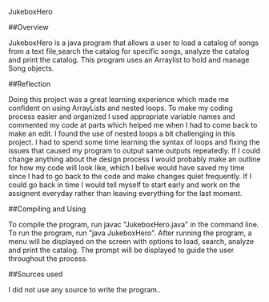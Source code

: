 JukeboxHero

##Overview 

JukeboxHero is a java program that allows a user to load a catalog of songs from a text file,search the catalog for specific songs, analyze the catalog and print the catalog. This program uses an Arraylist to hold and manage Song objects.


##Reflection

Doing this project was a great learning experience which made me confident on using ArrayLists and nested loops. To make my coding process easier and organized I used appropriate variable names and commented my code at parts which helped me when I had to come back to make an edit. I found the use of nested loops a bit challenging in this project. I had to spend some time learning the syntax of loops and fixing the issues that caused my program to output same outputs repeatedly.
If I could change anything about the design process I would probably make an outline for how my code will look like, which I belive would have saved my time since I had to go back to the code and make changes quiet frequently. If I could go back in time I would tell myself to start early and work on the assignent everyday rather than leaving everything for the last moment.

##Compiling and Using

To compile the program, run javac "JukeboxHero.java" in the command line. To run the program, run "java JukeboxHero".
After running the program, a menu will be displayed on the screen with options to load, search, analyze and print the catalog. The prompt will be displayed to guide the user throughout the process.


##Sources used

I did not use any source to write the program..
